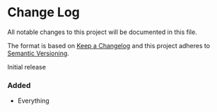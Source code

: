 # Change Log

All notable changes to this project will be documented in this file.

The format is based on [Keep a Changelog](http://keepachangelog.com/)
and this project adheres to [Semantic Versioning](http://semver.org/).

Initial release

[0.1.0]: https://github.com/atomist/spring-support/tree/0.1.0

### Added

-   Everything
